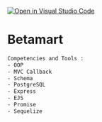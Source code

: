 [![Open in Visual Studio Code](https://classroom.github.com/assets/open-in-vscode-718a45dd9cf7e7f842a935f5ebbe5719a5e09af4491e668f4dbf3b35d5cca122.svg)](https://classroom.github.com/online_ide?assignment_repo_id=12032216&assignment_repo_type=AssignmentRepo)
# Betamart

```txt
Competencies and Tools :
- OOP
- MVC Callback
- Schema
- PostgreSQL
- Express
- EJS
- Promise
- Sequelize
```
